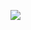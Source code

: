 ![]([https://www.plantuml.com/plantuml/uml/ZP9HQZen4CRVSuh1Tn_-xoB-jPGABHJK0uJiQ8ExIPeTxQv5w2bw3g5zx27M6tL2kgcrLWpeVZ2_V9blaa59qjEgo0LfoX5cTxVTvdt_skoQj_qB_tyqEo5od1EG1QyN3mIPzgX8MoD4kTJ6IIyBKBPmrg2X2TNimux_X30sG-ZqUgDSSwNVxu0i8LFmd2h_dSkrai6Doro0iDhgjRU6q6GWdGC-fxMOFwsFoDaODAD-BXKcQ2EsFwcXLCkJTjMHtSrqUW-5pLOSnUFZ2ijlLfz3Inv2YObrNnri-PioJz2lqRVJMCRGoU_ASey-3UEI_glKFw_BObHj35uNfgbIciCD8ryx2Wt5NIsil3lTqh0cX94rF052dsXz1kOJ3b7p9pgruq8kVk-e3s-1dmLqk-4UMReeDonra64iLPIX9_v5QLYQA6kMTMGTiz61vG1Dng_-4m00](https://raw.githubusercontent.com/oleksandrblazhko/ai-192-bezsonov/laboratory-work-2/Laboratory-work-2/UML-Deployment.puml)https://raw.githubusercontent.com/oleksandrblazhko/ai-192-bezsonov/laboratory-work-2/Laboratory-work-2/UML-Deployment.puml)
